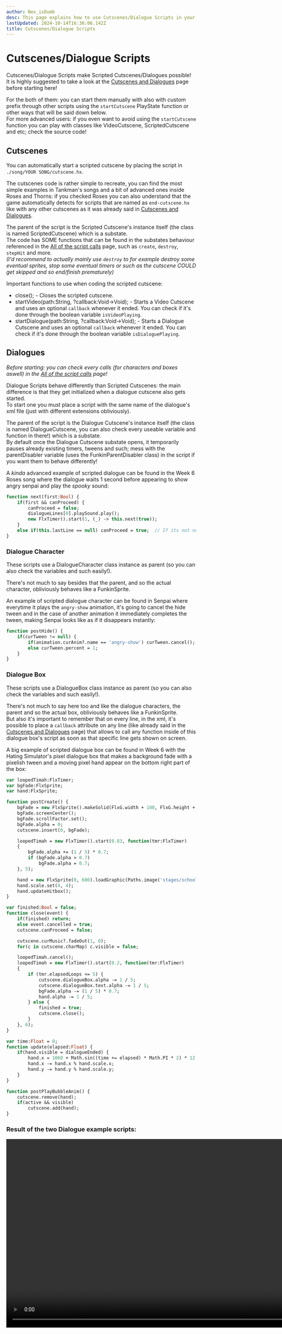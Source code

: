 ```yaml
---
author: Nex_isDumb
desc: This page explains how to use Cutscenes/Dialogue Scripts in your mod!
lastUpdated: 2024-10-14T16:36:06.142Z
title: Cutscenes/Dialogue Scripts
---
```

# Cutscenes/Dialogue Scripts

Cutscenes/Dialogue Scripts make Scripted Cutscenes/Dialogues possible!<br>
It is highly suggested to take a look at the <a href="../../cutscenes-dialogues.md">Cutscenes and Dialogues</a> page before starting here!

For the both of them: you can start them manually with also with custom prefix through other scripts using the ``startCutscene`` PlayState function or other ways that will be said down below.<br>
For more advanced users: if you even want to avoid using the ``startCutscene`` function you can play with classes like <syntax lang="haxe">VideoCutscene</syntax>, <syntax lang="haxe">ScriptedCutscene</syntax> and etc; check the source code!<br>

## <h2 id="cutscenes">Cutscenes</h2>

You can automatically start a scripted cutscene by placing the script in ``./song/YOUR SONG/cutscene.hx``.

The cutscenes code is rather simple to recreate, you can find the most simple examples in Tankman's songs and a bit of advanced ones inside Roses and Thorns: if you checked Roses you can also understand that the game automatically detects for scripts that are named as ``end-cutscene.hx`` like with any other cutscenes as it was already said in <a href="../../cutscenes-dialogues.md">Cutscenes and Dialogues</a>.

The parent of the script is the Scripted Cutscene's instance itself (the class is named <syntax lang="haxe">ScriptedCutscene</syntax>) which is a substate.<br>
The code has SOME functions that can be found in the substates behaviour referenced in the <a href="../script-calls.md">All of the script calls</a> page, such as ``create``, ``destroy``, ``stepHit`` and more.<br>
*(I'd recommend to actually mainly use ``destroy`` to for example destroy some eventual sprites, stop some eventual timers or such as the cutscene COULD get skipped and so end/finish prematurely)*

Important functions to use when coding the scripted cutscene:
- <syntax lang="haxe">close();</syntax> - Closes the scripted cutscene.
- <syntax lang="haxe">startVideo(path:String, ?callback:Void->Void);</syntax> - Starts a Video Cutscene and uses an optional ``callback`` whenever it ended. You can check if it's done through the boolean variable ``isVideoPlaying``.
- <syntax lang="haxe">startDialogue(path:String, ?callback:Void->Void);</syntax> - Starts a Dialogue Cutscene and uses an optional ``callback`` whenever it ended. You can check if it's done through the boolean variable ``isDialoguePlaying``.

## <h2 id="dialogues">Dialogues</h2>

*Before starting: you can check every calls (for characters and boxes aswell) in the <a href="../script-calls.md">All of the script calls</a> page!*

Dialogue Scripts behave differently than Scripted Cutscenes: the main difference is that they get initialized when a dialogue cutscene also gets started.<br>
To start one you must place a script with the same name of the dialogue's xml file (just with different extensions obliviously).

The parent of the script is the Dialogue Cutscene's instance itself (the class is named <syntax lang="haxe">DialogueCutscene</syntax>, you can also check every useable variable and function in there!) which is a substate.<br>
By default once the Dialogue Cutscene substate opens, it temporarily pauses already existing timers, tweens and such; mess with the parentDisabler variable (uses the <syntax lang="haxe">FunkinParentDisabler</syntax> class) in the script if you want them to behave differently!

A *kinda* advanced example of scripted dialogue can be found in the Week 6 Roses song where the dialogue waits 1 second before appearing to show angry senpai and play the *spooky* sound:
```haxe
function next(first:Bool) {
	if(first && canProceed) {
		canProceed = false;
		dialogueLines[0].playSound.play();
		new FlxTimer().start(1, (_) -> this.next(true));
	}
	else if(this.lastLine == null) canProceed = true;  // If its not null means the dialogue is not at the first one!  - Nex
}
```

### Dialogue Character
These scripts use a <syntax lang="haxe">DialogueCharacter</syntax> class instance as parent (so you can also check the variables and such easily!).

There's not much to say besides that the parent, and so the actual character, obliviously behaves like a <syntax lang="haxe">FunkinSprite</syntax>.

An example of scripted dialogue character can be found in Senpai where everytime it plays the <code class="hljs-string">angry-show</code> animation, it's going to cancel the hide tween and in the case of another animation it immediately completes the tween, making Senpai looks like as if it disappears instantly:
```haxe
function postHide() {
	if(curTween != null) {
		if(animation.curAnim?.name == 'angry-show') curTween.cancel();
		else curTween.percent = 1;
	}
}
```

### Dialogue Box
These scripts use a <syntax lang="haxe">DialogueBox</syntax> class instance as parent (so you can also check the variables and such easily!).

There's not much to say here too and like the dialogue characters, the parent and so the actual box, obliviously behaves like a <syntax lang="haxe">FunkinSprite</syntax>.<br>
But also it's important to remember that on every line, in the xml, it's possible to place a ``callback`` attribute on any line (like already said in the <a href="../../cutscenes-dialogues.md">Cutscenes and Dialogues</a> page) that allows to call any function inside of this dialogue box's script as soon as that specific line gets shown on screen.

A big example of scripted dialogue box can be found in Week 6 with the Hating Simulator's pixel dialogue box that makes a background fade with a pixelish tween and a moving pixel hand appear on the bottom right part of the box:
```haxe
var loopedTimah:FlxTimer;
var bgFade:FlxSprite;
var hand:FlxSprite;

function postCreate() {
	bgFade = new FlxSprite().makeSolid(FlxG.width + 100, FlxG.height + 100, 0xFFB3DFd8);
	bgFade.screenCenter();
	bgFade.scrollFactor.set();
	bgFade.alpha = 0;
	cutscene.insert(0, bgFade);

	loopedTimah = new FlxTimer().start(0.83, function(tmr:FlxTimer)
	{
		bgFade.alpha += (1 / 5) * 0.7;
		if (bgFade.alpha > 0.7)
			bgFade.alpha = 0.7;
	}, 5);

	hand = new FlxSprite(0, 600).loadGraphic(Paths.image('stages/school/ui/hand_textbox'));
	hand.scale.set(4, 4);
	hand.updateHitbox();
}

var finished:Bool = false;
function close(event) {
	if(finished) return;
	else event.cancelled = true;
	cutscene.canProceed = false;

	cutscene.curMusic?.fadeOut(1, 0);
	for(c in cutscene.charMap) c.visible = false;

	loopedTimah.cancel();
	loopedTimah = new FlxTimer().start(0.2, function(tmr:FlxTimer)
	{
		if (tmr.elapsedLoops <= 5) {
			cutscene.dialogueBox.alpha -= 1 / 5;
			cutscene.dialogueBox.text.alpha -= 1 / 5;
			bgFade.alpha -= (1 / 5) * 0.7;
			hand.alpha -= 1 / 5;
		} else {
			finished = true;
			cutscene.close();
		}
	}, 6);
}

var time:Float = 0;
function update(elapsed:Float) {
	if(hand.visible = dialogueEnded) {
		hand.x = 1060 + Math.sin((time += elapsed) * Math.PI * 2) * 12;
		hand.x -= hand.x % hand.scale.x;
		hand.y -= hand.y % hand.scale.y;
	}
}

function postPlayBubbleAnim() {
	cutscene.remove(hand);
	if(active && visible)
		cutscene.add(hand);
}
```

### Result of the two Dialogue example scripts:

<video height="500" autoplay muted loop>
  <source src="./Week 6 Dialogue.webm" type="video/webm">
  Your browser does not support the video tag.
</video>